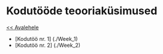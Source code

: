 # Kodutööde teooriaküsimused
[<< Avalehele](../README.md)


* [Kodutöö nr. 1] (./Week_1)
* [Kodutöö nr. 2] (./Week_2)
